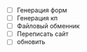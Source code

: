 - [ ] Генерация форм 
- [ ] Генерация кп 
- [ ] Файловый обменник 
- [ ] Переписать сайт 
- [ ] обновить 